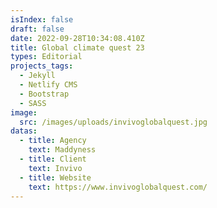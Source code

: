```yaml
---
isIndex: false
draft: false
date: 2022-09-28T10:34:08.410Z
title: Global climate quest 23
types: Editorial
projects_tags:
  - Jekyll
  - Netlify CMS
  - Bootstrap
  - SASS
image:
  src: /images/uploads/invivoglobalquest.jpg
datas:
  - title: Agency
    text: Maddyness
  - title: Client
    text: Invivo
  - title: Website
    text: https://www.invivoglobalquest.com/
---
```

